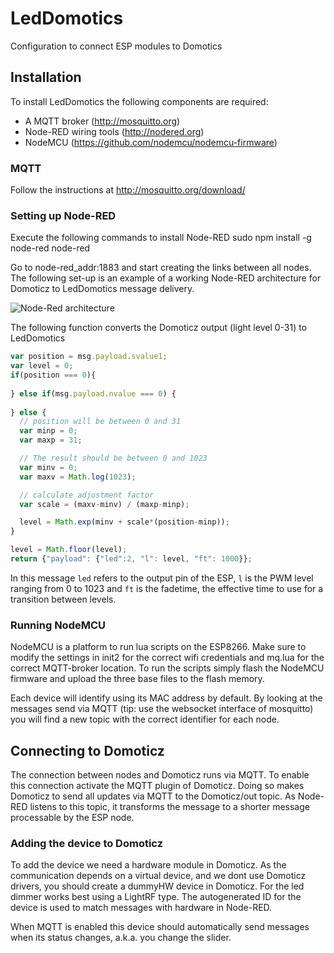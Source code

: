 # LedDomotics
Configuration to connect ESP modules to Domotics


## Installation
To install LedDomotics the following components are required:

- A MQTT broker (http://mosquitto.org)
- Node-RED wiring tools (http://nodered.org)
- NodeMCU (https://github.com/nodemcu/nodemcu-firmware)

### MQTT
Follow the instructions at http://mosquitto.org/download/


### Setting up Node-RED
Execute the following commands to install Node-RED
    sudo npm install -g node-red
    node-red

Go to node-red_addr:1883 and start creating the links between all nodes. The following set-up is an example of a working Node-RED architecture for Domoticz to LedDomotics message delivery.

![Node-Red architecture](/../screenshots/node-red.png?raw=true)

The following function converts the Domoticz output (light level 0-31) to LedDomotics

```javascript
var position = msg.payload.svalue1;
var level = 0;
if(position === 0){
    
} else if(msg.payload.nvalue === 0) {
    
} else {
  // position will be between 0 and 31
  var minp = 0;
  var maxp = 31;

  // The result should be between 0 and 1023
  var minv = 0;
  var maxv = Math.log(1023);

  // calculate adjustment factor
  var scale = (maxv-minv) / (maxp-minp);

  level = Math.exp(minv + scale*(position-minp));
}

level = Math.floor(level);
return {"payload": {"led":2, "l": level, "ft": 1000}};
```

In this message `led` refers to the output pin of the ESP, `l` is the PWM level ranging from 0 to 1023 and `ft` is the fadetime, the effective time to use for a transition between levels.

### Running NodeMCU

NodeMCU is a platform to run lua scripts on the ESP8266.
Make sure to modify the settings in init2 for the correct wifi credentials and mq.lua for the correct MQTT-broker location.
To run the scripts simply flash the NodeMCU firmware and upload the three base files to the flash memory.

Each device will identify using its MAC address by default. By looking at the messages send via MQTT (tip: use the websocket interface of mosquitto) you will find a new topic with the correct identifier for each node.


## Connecting to Domoticz
The connection between nodes and Domoticz runs via MQTT. To enable this connection activate the MQTT plugin of Domoticz. Doing so makes Domoticz to send all updates via MQTT to the Domoticz/out topic. As Node-RED listens to this topic, it transforms the message to a shorter message processable by the ESP node.

### Adding the device to Domoticz
To add the device we need a hardware module in Domoticz. As the communication depends on a virtual device, and we dont use Domoticz drivers, you should create a dummyHW device in Domoticz. For the led dimmer works best using a LightRF type. The autogenerated ID for the device is used to match messages with hardware in Node-RED.

When MQTT is enabled this device should automatically send messages when its status changes, a.k.a. you change the slider.
